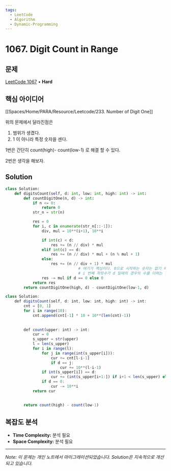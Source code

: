 ```yaml
---
tags:
  - LeetCode
  - Algorithm
  - Dynamic-Programming
---
```


# 1067. Digit Count in Range

## 문제

[LeetCode 1067](https://leetcode.com/problems/digit-count-in-range/) • **Hard**

## 핵심 아이디어

[[Spaces/Home/PARA/Resource/Leetcode/233. Number of Digit One]]

위의 문제에서 달라진점은

1. 범위가 생겼다.
2. 1 이 아니라 특정 숫자을 센다.

  

1번은 간단히 count(high)- count(low-1) 로 해결 할 수 있다.

  

2번은 생각을 해보자.

## Solution

```python
class Solution:
    def digitsCount(self, d: int, low: int, high: int) -> int:
        def countDigitOne(n, d) -> int:
            if n <= 0:
                return 0
            str_n = str(n)

            res = 0
            for i, c in enumerate(str_n[::-1]):
                div, mul = 10**(i+1), 10**i

                if int(c) < d:
                    res += (n // div) * mul
                elif int(c) == d:
                    res += (n // div) * mul + (n % mul + 1)
                else:
                    res += (n // div + 1) * mul
								# 여기가 핵심이다. 0으로 시작하는 숫자는 없기 때문에, 그 만큼을 빼준다.
								# i 번째 자릿수가 d 일때의 경우의 수를 더하는 건데, 만약 i 번째 자릿수가 0 이라면 000xxx 같은 경우를 빼야하기 때문에 mul 을 빼주었다.
                res -= mul if d == 0 else 0
            return res 
        return countDigitOne(high, d) - countDigitOne(low-1, d)
```

  

```JavaScript
class Solution:
    def digitsCount(self, d: int, low: int, high: int) -> int:
        cnt = [0, 1]
        for i in range(10):
            cnt.append(cnt[-1] * 10 + 10**(len(cnt)-1))
        
        
        def count(upper: int) -> int:
            cur = 0
            s_upper = str(upper)
            l = len(s_upper)
            for i in range(l):
                for j in range(int(s_upper[i])):
                    cur += cnt[l-i-1]
                    if d == j:
                        cur += 10**(l-i-1)
                if int(s_upper[i]) == d:
                    cur += (int(s_upper[i+1:]) if i+1 < len(s_upper) else 0)+1
                if d == 0:
                    cur -= 10**i
            return cur
        

        return count(high) - count(low-1)
```

## 복잡도 분석

- **Time Complexity:** 분석 필요
- **Space Complexity:** 분석 필요


---

*Note: 이 문제는 개인 노트에서 마이그레이션되었습니다. Solution은 지속적으로 개선되고 있습니다.*
